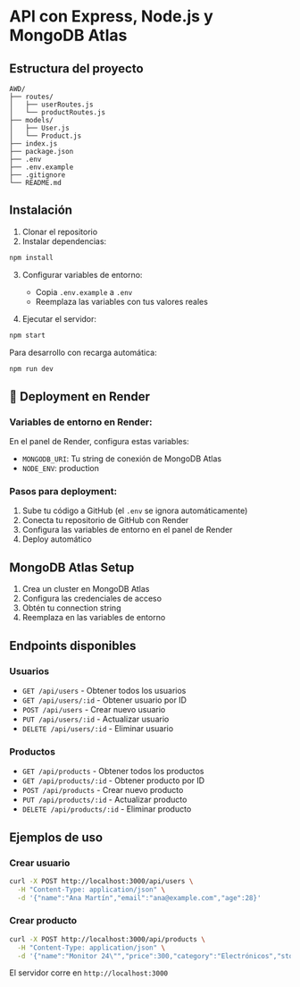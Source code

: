 # API con Express, Node.js y MongoDB Atlas

## Estructura del proyecto

```
AWD/
├── routes/
│   ├── userRoutes.js
│   └── productRoutes.js
├── models/
│   ├── User.js
│   └── Product.js
├── index.js
├── package.json
├── .env
├── .env.example
├── .gitignore
└── README.md
```

## Instalación

1. Clonar el repositorio
2. Instalar dependencias:
```bash
npm install
```

3. Configurar variables de entorno:
   - Copia `.env.example` a `.env`
   - Reemplaza las variables con tus valores reales

4. Ejecutar el servidor:
```bash
npm start
```

Para desarrollo con recarga automática:
```bash
npm run dev
```

## 🚀 Deployment en Render

### Variables de entorno en Render:
En el panel de Render, configura estas variables:

- `MONGODB_URI`: Tu string de conexión de MongoDB Atlas
- `NODE_ENV`: production

### Pasos para deployment:
1. Sube tu código a GitHub (el `.env` se ignora automáticamente)
2. Conecta tu repositorio de GitHub con Render
3. Configura las variables de entorno en el panel de Render
4. Deploy automático

## MongoDB Atlas Setup
1. Crea un cluster en MongoDB Atlas
2. Configura las credenciales de acceso
3. Obtén tu connection string
4. Reemplaza en las variables de entorno

## Endpoints disponibles

### Usuarios
- `GET /api/users` - Obtener todos los usuarios
- `GET /api/users/:id` - Obtener usuario por ID
- `POST /api/users` - Crear nuevo usuario
- `PUT /api/users/:id` - Actualizar usuario
- `DELETE /api/users/:id` - Eliminar usuario

### Productos
- `GET /api/products` - Obtener todos los productos
- `GET /api/products/:id` - Obtener producto por ID
- `POST /api/products` - Crear nuevo producto
- `PUT /api/products/:id` - Actualizar producto
- `DELETE /api/products/:id` - Eliminar producto

## Ejemplos de uso

### Crear usuario
```bash
curl -X POST http://localhost:3000/api/users \
  -H "Content-Type: application/json" \
  -d '{"name":"Ana Martín","email":"ana@example.com","age":28}'
```

### Crear producto
```bash
curl -X POST http://localhost:3000/api/products \
  -H "Content-Type: application/json" \
  -d '{"name":"Monitor 24\"","price":300,"category":"Electrónicos","stock":15}'
```

El servidor corre en `http://localhost:3000`
